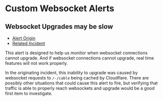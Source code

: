 # Custom Websocket Alerts

## Websocket Upgrades may be slow

- [Alert Origin](https://gitlab.com/gitlab-com/gl-infra/reliability/-/issues/17488)
- [Related Incident](https://gitlab.com/gitlab-com/gl-infra/production/-/issues/8457)

This alert is designed to help us monitor when websocket connections cannot upgrade.
And if websocket connections cannot upgrade, real time features will not work properly.

In the originating incident, this inability to upgrade was caused by websocket requests
to `/-/cable` being cached by Cloudflare. There are possibly other situations that
could cause this alert to fire, but verifying that traffic is able to properly reach
websockets and upgrade would be a good first item to investigate.
